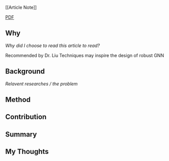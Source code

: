 [[Article Note]]

[PDF](files/fileDoesNotExist/notExistingFile)

## Why 
*Why did I choose to read this article to read?*

Recommended by Dr. Liu
Techniques may inspire the design of robust GNN  

## Background
*Relavent researches / the problem*


## Method


## Contribution



## Summary


## My Thoughts